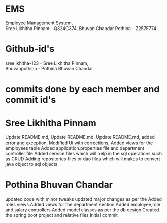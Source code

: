 #  EMS
Employee Management System,    
Sree Likhitha Pinnam - Q324C374,
Bhuvan Chandar Pothina - Z257F774
# Github-id's
sreelikhitha-123 - Sree Likhitha Pinnam,      
Bhuvanpothina - Pothina Bhuvan Chandar
#  commits done by each member and commit id's
# Sree Likhitha Pinnam
Update README.md,
Update README.md,
Update README.md,
added error and exception,
Modified Ui with corrections,
Added views for the employees table
Added application.properties file and department controller file
Added service files which will help in the sql operations such as CRUD
Adding repositories files or dao files which will makes to convert java object to sql objects
# Pothina Bhuvan Chandar
updated code with minor tweaks
updated major changes as per the
Added roles views
Added views for the department section
Added employee,role and salary controllers
Added model classes as per the db design
Created the spring boot project and relative files
Initial commit
